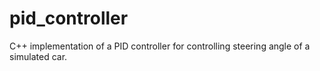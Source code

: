 # pid_controller
C++ implementation of a PID controller for controlling steering angle of a simulated car.
